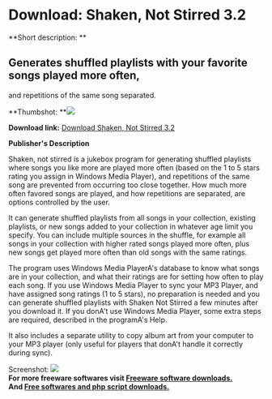 # Download: Shaken, Not Stirred 3.2

**Short description: **

## Generates shuffled playlists with your favorite songs played more often,
and repetitions of the same song separated.

  
**Thumbshot: **![](http://www.freewarefiles.com/screenshot/shakennotstirred2_md.jpg)   
  
**Download link:** [Download Shaken, Not Stirred 3.2](http://freesoftwares.boysofts.com/Shaken-Not-Stirred_program_26244.html)  
  

**Publisher's Description**  
  

Shaken, not stirred is a jukebox program for generating shuffled playlists
where songs you like more are played more often (based on the 1 to 5 stars
rating you assign in Windows Media Player), and repetitions of the same song
are prevented from occurring too close together. How much more often favored
songs are played, and how repetitions are separated, are options controlled by
the user.

It can generate shuffled playlists from all songs in your collection, existing
playlists, or new songs added to your collection in whatever age limit you
specify. You can include multiple sources in the shuffle, for example all
songs in your collection with higher rated songs played more often, plus new
songs get played more often than old songs with the same ratings.

The program uses Windows Media PlayerA's database to know what songs are in
your collection, and what their ratings are for setting how often to play each
song. If you use Windows Media Player to sync your MP3 Player, and have
assigned song ratings (1 to 5 stars), no preparation is needed and you can
generate shuffled playlists with Shaken Not Stirred a few minutes after you
download it. If you donA't use Windows Media Player, some extra steps are
required, described in the programA's Help.

It also includes a separate utility to copy album art from your computer to
your MP3 player (only useful for players that donA't handle it correctly
during sync).

  
  
Screenshot: ![](http://www.freewarefiles.com/screenshot/shakennotstirred2.jpg)  
**For more freeware softwares visit [Freeware software downloads.](http://freesoftwares.boysofts.com/)**   
**And [Free softwares and php script downloads.](http://www.boysofts.com/)**

